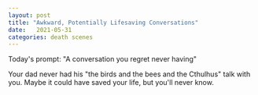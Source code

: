 ```yaml
---
layout: post
title: "Awkward, Potentially Lifesaving Conversations"
date:   2021-05-31
categories: death scenes
---
```

Today's prompt: "A conversation you regret never having"

Your dad never had his "the birds and the bees and the Cthulhus" talk with you. Maybe it could have saved your life, but you'll never know.
